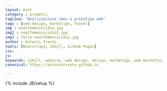 ```yaml
---
layout: post
category : progetti
tagline: "Realizzazione idea e prototipo web"
tags : [web-design, marketign, funnel]
img : noalfemminicidio.jpg
img2 : noalfemminicidio1.jpg
img3 : folio-noalfemminicidio.jpg
author : Antonio Trento
tools: [Bootstrap3, Jekyll, Github Pages]
css: 
js: 
keywords: jekyll, website, web design, design, marketign, web marketing, funnel
canonical: https://antoniotrento.github.io

---
```

{% include JB/setup %}
<!--more-->
